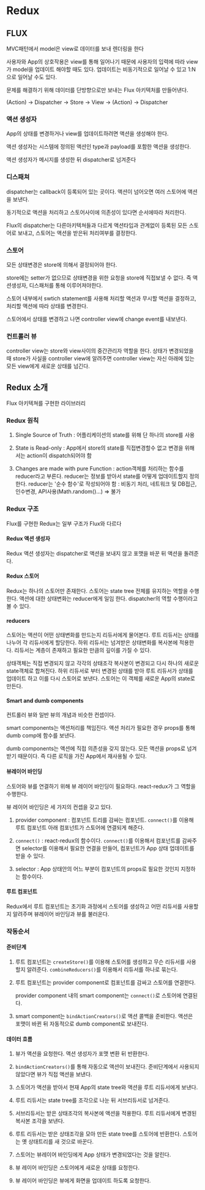 # Redux

## FLUX

MVC패턴에서 model은 view로 데이터를 보내 렌더링을 한다

사용자와 App의 상호작용은 view를 통해 일어나기 때문에 사용자의 입력에 따라 view가 model을 업데이트 해야할 때도 있다.
업데이트는 비동기적으로 일어날 수 있고 1:N으로 일어날 수도 있다.

문제를 해결하기 위해 데이터를 단방향으로만 보내는 Flux 아키텍처를 만들어낸다.

(Action) -> Dispatcher -> Store -> View -> (Action) -> Dispatcher

### 액션 생성자

App의 상태를 변경하거나 view를 업데이트하려면 액션을 생성해야 한다.

액션 생성자는 시스템에 정의된 액션인 type과 payload를 포함한 액션을 생성한다.

액션 생성자가 메시지를 생성한 뒤 dispatcher로 넘겨준다

### 디스패쳐

dispatcher는 callback이 등록되어 있는 곳이다. 액션이 넘어오면 여러 스토어에 액션을 보낸다.

동기적으로 액션을 처리하고 스토어사이에 의존성이 있다면 순서에따라 처리한다.

Flux의 dispatcher는 다른아키텍쳐들과 다르게 액션타입과 관계없이 등록된 모든 스토어로 보내고, 스토어는 액션을 받은뒤 처리여부를 결정한다.

### 스토어

모든 상태변경은 store에 의해서 결정되어야 한다.

store에는 setter가 없으므로 상태변경을 위한 요청을 store에 직접보낼 수 없다. 즉 액션생성자, 디스패처를 통해 이루어져야한다.

스토어 내부에서 swtich statement를 사용해 처리할 액션과 무시할 액션을 결정하고, 처리할 액션에 따라 상태를 변경한다.

스토어에서 상태를 변경하고 나면 controller view에 change event를 내보낸다.

### 컨트롤러 뷰

controller view는 store와 view사이의 중간관리자 역할을 한다.
상태가 변경되었을 때 store가 사실을 controller view에 알려주면 controller view는 자신 아래에 있는 모든 view에게 새로운 상태를 넘긴다.

## Redux 소개

Flux 아키텍쳐를 구현한 라이브러리

### Redux 원칙

1. Single Source of Truth : 어플리케이션의 state를 위해 단 하나의 store를 사용

1. State is Read-only : App에서 store의 state를 직접변경할수 없고 변경을 위해서는 action이 dispatch되어야 함

1. Changes are made with pure Function : action객체를 처리하는 함수를 reducer라고 부른다.
  reducer는 정보를 받아서 state를 어떻게 업데이트할지 정의한다.
  reducer는 '순수 함수'로 작성되어야 함 : 비동기 처리, 네트워크 및 DB접근, 인수변경, API사용(Math.random()...) => 불가

### Redux 구조

Flux를 구현한 Redux는 일부 구조가 Flux와 다르다

#### Redux 액션 생성자

Redux 액션 생성자는 dispatcher로 액션을 보내지 않고 포맷을 바꾼 뒤 액션을 돌려준다.

#### Redux 스토어

Redux는 하나의 스토어만 존재한다. 스토어는 state tree 전체를 유지하는 역할을 수행한다.
액션에 대한 상태변화는 reducer에게 일임 한다. dispatcher의 역할 수행이라고 볼 수 있다.

#### reducers

스토어는 액션이 어떤 상태변화를 만드는지 리듀서에게 물어본다. 루트 리듀서는 상태를 나누어 각 리듀서에게 할당한다.
하위 리듀서는 넘겨받은 상태변화를 복사본에 적용한다. 리듀서는 계층이 존재하고 필요한 만큼의 깊이를 가질 수 있다.

상태객체는 직접 변경되지 않고 각각의 상태조각 복사본이 변경되고 다시 하나의 새로운 state객체로 합쳐진다.
하위 리듀서로 부터 변경된 상태를 받아 루트 리듀서가 상태를 업데이트 하고 이를 다시 스토어로 보낸다.
스토어는 이 객체를 새로운 App의 state로 만든다.

#### Smart and dumb components

컨트롤러 뷰와 일반 뷰의 개념과 비슷한 컨셉이다.

smart components는 액션처리를 책임진다. 액션 처리가 필요한 경우 props를 통해 dumb comp에 함수를 보낸다.

dumb components는 액션에 직접 의존성을 갖지 않는다. 모든 액션을 props로 넘겨받기 때문이다.
즉 다른 로직을 가진 App에서 재사용될 수 있다.

#### 뷰레이어 바인딩

스토어와 뷰를 연결하기 위해 뷰 레이어 바인딩이 필요하다. react-redux가 그 역할을 수행한다.

뷰 레이어 바인딩은 세 가지의 컨셉을 갖고 있다.

1. provider component : 컴포넌트 트리를 감싸는 컴포넌트.
  `connect()`를 이용해 루트 컴포넌트 아래 컴포넌트가 스토어에 연결되게 해준다.

1. `connect()` : react-redux의 함수이다.
  `connect()`를 이용해서 컴포넌트를 감싸주면 selector를 이용해서 필요한 연결을 만들어, 컴포넌트가 App 상태 업데이트를 받을 수 있다.

1. selector : App 상태안의 어느 부분이 컴포넌트의 props로 필요한 것인지 지정하는 함수이다.

#### 루트 컴포넌트

Redux에서 루트 컴포넌트는 초기화 과정에서 스토어를 생성하고 어떤 리듀서를 사용할지 알려주며 뷰레이어 바인딩과 뷰를 불러온다.

### 작동순서

#### 준비단계

1. 루트 컴포넌트는 `createStore()`를 이용해 스토어를 생성하고 무슨 리듀서를 사용할지 알려준다.
  `combineReducers()`를 이용해서 리듀서를 하나로 묶는다.

1. 루트 컴포넌트는 provider component로 컴포넌트를 감싸고 스토어를 연결한다.

    provider component 내의 smart component는 `connect()`로 스토어에 연결된다.

1. smart component는 `bindActionCreators()`로 액션 콜백을 준비한다. 액션은 포맷이 바뀐 뒤 자동적으로 dumb component로 보내진다.

#### 데이터 흐름

1. 뷰가 액션을 요청한다. 액션 생성자가 포맷 변환 뒤 반환한다.

1. `bindActionCreators()`를 통해 자동으로 액션이 보내진다. 준비단계에서 사용되지 않았다면 뷰가 직접 액션을 보낸다.

1. 스토어가 액션을 받아서 현재 App의 state tree와 액션을 루트 리듀서에게 보낸다.

1. 루트 리듀서는 state tree를 조각으로 나눈 뒤 서브리듀서로 넘겨준다.

1. 서브리듀서는 받은 상태조각의 복사본에 액션을 적용한다. 루트 리듀서에게 변경된 복사본 조각을 보낸다.

1. 루트 리듀서는 받은 상태조각을 모아 만든 state tree를 스토어에 반환한다. 스토어는 옛 상태트리를 새 것으로 바꾼다.

1. 스토어는 뷰레이어 바인딩에게 App 상태가 변경되었다는 것을 알린다.

1. 뷰 레이어 바인딩은 스토어에게 새로운 상태를 요청한다.

1. 뷰 레이어 바인딩은 뷰에게 화면을 업데이트 하도록 요청한다.